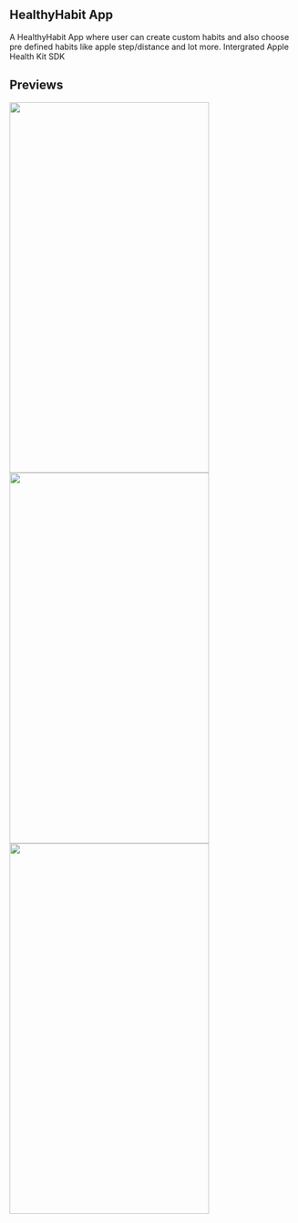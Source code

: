 ## HealthyHabit App

A HealthyHabit App where user can create custom habits and also choose pre defined habits like apple step/distance and lot more.
Intergrated Apple Health Kit SDK

## Previews

  <img src="https://github.com/user-attachments/assets/76ffc5ad-e460-41fd-b927-ce314135093f" width="350" height="650">
  <img src="https://github.com/user-attachments/assets/eb63e551-6e96-44b4-9625-b16c011afeea" width="350" height="650">
  <img src="https://github.com/user-attachments/assets/e4434bf4-d6be-4809-ba6d-27d9d7b9d294" width="350" height="650">
